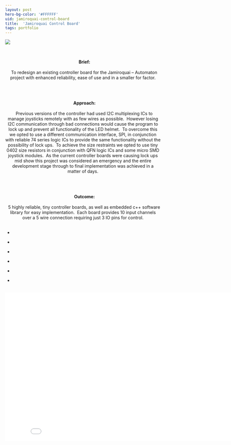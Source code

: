 ```yaml
---
layout: post
hero-bg-color: '#FFFFFF'
uid: jamiroquai-control-board
title:  'Jamiroquai Control Board'
tags: portfolio
---
```


<a href="{{ site.url }}/images/portfolio/jamiroquai-control-board/IMG_20170719_092749.jpg">
<img src = "{{ site.url }}/images/portfolio/jamiroquai-control-board/IMG_20170719_092749.jpg">
</a>


<div class="sqs-html-content">
 <p class="" style="text-align:center;white-space:pre-wrap;">
  <strong>
   Brief:
  </strong>
  To redesign an existing controller board for the Jamiroquai – Automaton project with enhanced reliability, ease of use and in a smaller for factor.
 </p>
 <p class="" style="text-align:center;white-space:pre-wrap;">
  <strong>
   Approach:
  </strong>
  Previous versions of the controller had used I2C multiplexing ICs to manage joysticks remotely with as few wires as possible.  However losing I2C communication through bad connections would cause the program to lock up and prevent all functionality of the LED helmet.  To overcome this we opted to use a different communication interface, SPI, in conjunction with reliable 74 series logic ICs to provide the same functionality without the possibility of lock ups.  To achieve the size restraints we opted to use tiny 0402 size resistors in conjunction with QFN logic ICs and some micro SMD joystick modules.  As the current controller boards were causing lock ups mid show this project was considered an emergency and the entire development stage through to final implementation was achieved in a matter of days.
 </p>
 <p class="" style="text-align:center;white-space:pre-wrap;">
  <strong>
   Outcome:
  </strong>
  5 highly reliable, tiny controller boards, as well as embedded c++ software library for easy implementation.  Each board provides 10 input channels over a 5 wire connection requiring just 3 IO pins for control.
 </p>
</div>


<ul class="projects clearfix">
  <li>
    <div class="project" style='background-image: url(/images/portfolio/jamiroquai-control-board/IMG_20170718_155541.jpg)'>
      <a class="cover" href="{{ site.url }}/images/portfolio/jamiroquai-control-board/IMG_20170718_155541.jpg"></a>
    </div>
  </li>
  <li>
    <div class="project" style='background-image: url(/images/portfolio/jamiroquai-control-board/IMG_20170719_092716.jpg)'>
      <a class="cover" href="{{ site.url }}/images/portfolio/jamiroquai-control-board/IMG_20170719_092716.jpg"></a>
    </div>
  </li>
  <li>
    <div class="project" style='background-image: url(/images/portfolio/jamiroquai-control-board/IMG_20170718_154410.jpg)'>
      <a class="cover" href="{{ site.url }}/images/portfolio/jamiroquai-control-board/IMG_20170718_154410.jpg"></a>
    </div>
  </li>
  <li>
    <div class="project" style='background-image: url(/images/portfolio/jamiroquai-control-board/IMG_20170718_154041.jpg)'>
      <a class="cover" href="{{ site.url }}/images/portfolio/jamiroquai-control-board/IMG_20170718_154041.jpg"></a>
    </div>
  </li>
  <li>
    <div class="project" style='background-image: url(/images/portfolio/jamiroquai-control-board/IMG_20170718_153951.jpg)'>
      <a class="cover" href="{{ site.url }}/images/portfolio/jamiroquai-control-board/IMG_20170718_153951.jpg"></a>
    </div>
  </li>
  <li>
    <div class="project" style='background-image: url(/images/portfolio/jamiroquai-control-board/IMG_20170718_154342.jpg)'>
      <a class="cover" href="{{ site.url }}/images/portfolio/jamiroquai-control-board/IMG_20170718_154342.jpg"></a>
    </div>
  </li>
</ul>
<br>


<iframe src="//www.youtube.com/embed/rmlmOk4ubcU?time_continue=1&wmode=opaque&enablejsapi=1" height="480" width="854" scrolling="no" frameborder="0" allowfullscreen=""><br/></iframe>

